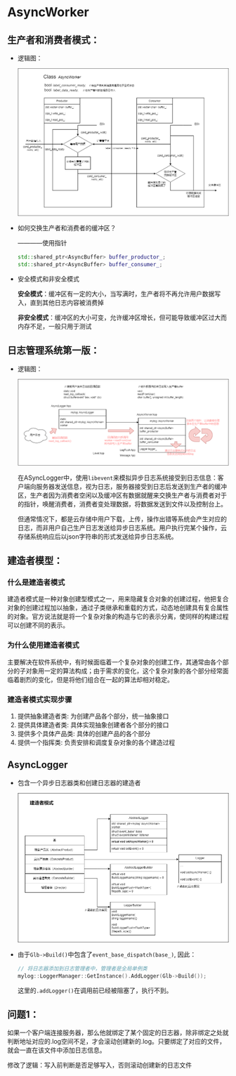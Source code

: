 # AsyncWorker
## 生产者和消费者模式：
- 逻辑图：

    ![](img/AsyncWorker.png)

- 如何交换生产者和消费者的缓冲区？

    ————使用指针

    ```cpp
    std::shared_ptr<AsyncBuffer> buffer_productor_;
    std::shared_ptr<AsyncBuffer> buffer_consumer_;
    ```
    
- 安全模式和非安全模式

    **安全模式**：缓冲区有一定的大小，当写满时，生产者将不再允许用户数据写入，直到其他日志内容被消费掉

    **非安全模式**：缓冲区的大小可变，允许缓冲区增长，但可能导致缓冲区过大而内存不足，一般只用于测试

    

## 日志管理系统第一版：
- 逻辑图：

    ![](img/process1.png)

    在ASyncLogger中，使用`libevent`来模拟异步日志系统接受到日志信息：客户端向服务器发送信息，视为日志，服务器接受到日志后发送到生产者的缓冲区，生产者因为消费者空闲以及缓冲区有数据就醒来交换生产者与消费者对于的指针，唤醒消费者，消费者变处理数据，将数据发送到文件以及控制台上。
    
    但通常情况下，都是云存储中用户下载，上传，操作出错等系统会产生对应的日志，而非用户自己生产日志发送给异步日志系统。用户执行完某个操作，云存储系统响应后以json字符串的形式发送给异步日志系统。


## 建造者模型：
### 什么是建造者模式
建造者模式是一种对象创建型模式之一，用来隐藏复合对象的创建过程，他把复合对象的创建过程加以抽象，通过子类继承和重载的方式，动态地创建具有复合属性的对象。官方说法就是将一个复杂对象的构造与它的表示分离，使同样的构建过程可以创建不同的表示。

### 为什么使用建造者模式
主要解决在软件系统中，有时候面临着一个复杂对象的创建工作，其通常由各个部分的子对象用一定的算法构成；由于需求的变化，这个复杂对象的各个部分经常面临着剧烈的变化，但是将他们组合在一起的算法却相对稳定。

### 建造者模式实现步骤
1. 提供抽象建造者类: 为创建产品各个部分，统一抽象接口
2. 提供具体建造者类: 具体实现抽象创建者各个部分的接口
3. 提供多个具体产品类: 具体的创建产品的各个部分
4. 提供一个指挥类: 负责安排和调度复杂对象的各个建造过程


## AsyncLogger
- 包含一个异步日志器类和创建日志器的建造者

    ![](img/建造者模式.drawio.png)

- 由于`Glb->Build()`中包含了`event_base_dispatch(base_)`, 因此：
    ```cpp
    // 将日志器添加到日志管理者中，管理者是全局单例类 
    mylog::LoggerManager::GetInstance().AddLogger(Glb->Build());
    ```
    这里的`.addLogger()`在调用前已经被阻塞了，执行不到。

## 问题1：

如果一个客户端连接服务器，那么他就绑定了某个固定的日志器，除非绑定之处就判断地址对应的.log空间不足，才会滚动创建新的.log。只要绑定了对应的文件，就会一直在该文件中添加日志信息。

修改了逻辑：写入前判断是否足够写入，否则滚动创建新的日志文件

